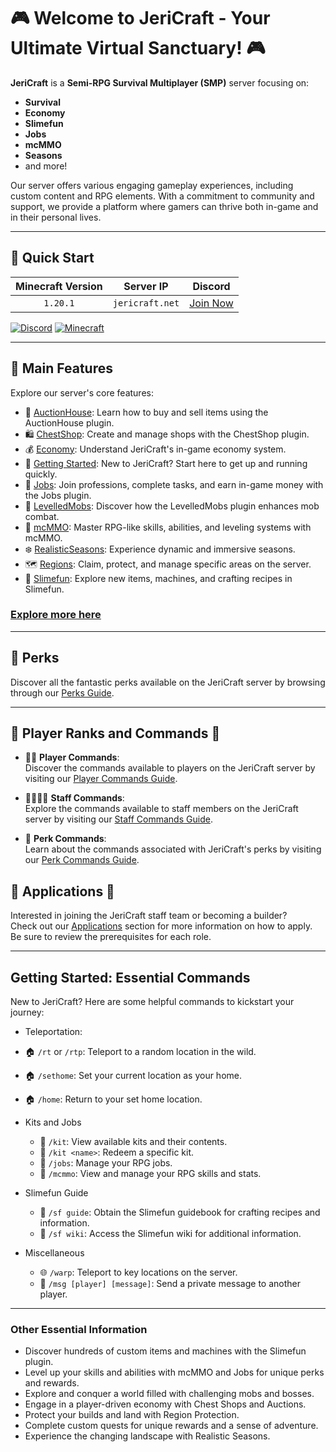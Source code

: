 # 🎮 Welcome to JeriCraft - Your Ultimate Virtual Sanctuary! 🎮

**JeriCraft** is a **Semi-RPG Survival Multiplayer (SMP)** server focusing on: 
- **Survival**
- **Economy**
- **Slimefun**
- **Jobs**
- **mcMMO**
- **Seasons**
- and more!

Our server offers various engaging gameplay experiences, including custom content and RPG elements.
With a commitment to community and support, we provide a platform where gamers can thrive both in-game and in their
personal lives.

---

## 🚀 Quick Start

| **Minecraft Version** |  **Server IP**  |                **Discord**                |
|:---------------------:|:---------------:|:-----------------------------------------:|
|       `1.20.1`        | `jericraft.net` | [Join Now](https://discord.gg/wuVcM9AZrr) |

[![Discord](https://img.shields.io/discord/1071172977326403634?label=Discord&logo=discord&style=for-the-badge)](https://discord.gg/wuVcM9AZrr)
[![Minecraft](https://img.shields.io/badge/Minecraft-1.20.1-00AF54?style=for-the-badge&logo=curseforge)](jericraft.net)

---

## 📝 Main Features

Explore our server's core features:

- 📢 [AuctionHouse](/MINECRAFT/guides/AuctionHouse.md): Learn how to buy and sell items using the AuctionHouse plugin.
- 🛍️ [ChestShop](/MINECRAFT/guides/ChestShop.md): Create and manage shops with the ChestShop plugin.
- 💰 [Economy](/MINECRAFT/guides/Economy.md): Understand JeriCraft's in-game economy system.
- 🌟 [Getting Started](/MINECRAFT/guides/GettingStarted.md): New to JeriCraft? Start here to get up and running quickly.
- 💼 [Jobs](/MINECRAFT/guides/Jobs.md): Join professions, complete tasks, and earn in-game money with the Jobs plugin.
- 🦾 [LevelledMobs](/MINECRAFT/guides/LevelledMobs.md): Discover how the LevelledMobs plugin enhances mob combat.
- 🔱 [mcMMO](/MINECRAFT/guides/mcMMO.md): Master RPG-like skills, abilities, and leveling systems with mcMMO.
- ❄️ [RealisticSeasons](/MINECRAFT/guides/RealisticSeasons.md): Experience dynamic and immersive seasons.
- 🗺️ [Regions](/MINECRAFT/guides/Regions.md): Claim, protect, and manage specific areas on the server.
- 🧪 [Slimefun](/MINECRAFT/guides/Slimefun.md): Explore new items, machines, and crafting recipes in Slimefun.

### [Explore more here](/MINECRAFT/features)

---

## 🎁 Perks

Discover all the fantastic perks available on the JeriCraft server by browsing through
our [Perks Guide](/MINECRAFT/webstore/store.md).

---

## 👥 Player Ranks and Commands 👥

- 👨‍💼 **Player Commands**:  
  Discover the commands available to players on the JeriCraft server by visiting
  our [Player Commands Guide](/MINECRAFT/commands/PLAYER-COMMANDS.md).

- 👨‍💼👨‍💼 **Staff Commands**:  
  Explore the commands available to staff members on the JeriCraft server by visiting
  our [Staff Commands Guide](/MINECRAFT/commands/STAFF-COMMANDS.md).

- 🌟 **Perk Commands**:  
  Learn about the commands associated with JeriCraft's perks by visiting
  our [Perk Commands Guide](/MINECRAFT/commands/PLAYER-COMMANDS.md).

## 📝 Applications 📝

Interested in joining the JeriCraft staff team or becoming a builder?<br>
Check out our [Applications](https://github.com/Chalwk/JeriCraftDocs/issues/new/choose) section for more information on
how to apply.<br>
Be sure to review the prerequisites for each role.<br>

---

## Getting Started: Essential Commands

New to JeriCraft? Here are some helpful commands to kickstart your journey:

- Teleportation:
- 🏠 `/rt` or `/rtp`: Teleport to a random location in the wild.
- 🏠 `/sethome`: Set your current location as your home.
- 🏠 `/home`: Return to your set home location.

- Kits and Jobs
    - 🎒 `/kit`: View available kits and their contents.
    - 🎒 `/kit <name>`: Redeem a specific kit.
    - 💼 `/jobs`: Manage your RPG jobs.
    - 🎯 `/mcmmo`: View and manage your RPG skills and stats.

- Slimefun Guide
    - 🧪 `/sf guide`: Obtain the Slimefun guidebook for crafting recipes and information.
    - 🧪 `/sf wiki`: Access the Slimefun wiki for additional information.

- Miscellaneous
    - 🌐 `/warp`: Teleport to key locations on the server.
    - 💬 `/msg [player] [message]`: Send a private message to another player.

---

### Other Essential Information

- Discover hundreds of custom items and machines with the Slimefun plugin.
- Level up your skills and abilities with mcMMO and Jobs for unique perks and rewards.
- Explore and conquer a world filled with challenging mobs and bosses.
- Engage in a player-driven economy with Chest Shops and Auctions.
- Protect your builds and land with Region Protection.
- Complete custom quests for unique rewards and a sense of adventure.
- Experience the changing landscape with Realistic Seasons.